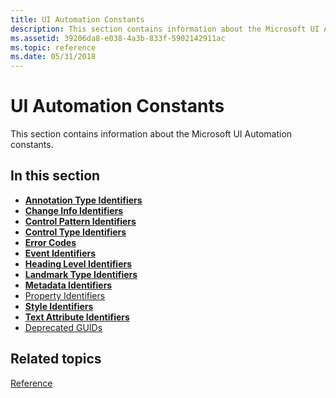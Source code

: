 ```yaml
---
title: UI Automation Constants
description: This section contains information about the Microsoft UI Automation constants.
ms.assetid: 39206da8-e038-4a3b-833f-5902142911ac
ms.topic: reference
ms.date: 05/31/2018
---
```


# UI Automation Constants

This section contains information about the Microsoft UI Automation constants.

## In this section

-   [**Annotation Type Identifiers**](uiauto-annotation-type-identifiers.md)
-   [**Change Info Identifiers**](change-info-identifiers.md)
-   [**Control Pattern Identifiers**](uiauto-controlpattern-ids.md)
-   [**Control Type Identifiers**](uiauto-controltype-ids.md)
-   [**Error Codes**](uiauto-error-codes.md)
-   [**Event Identifiers**](uiauto-event-ids.md)
-   [**Heading Level Identifiers**](uiauto-heading-level-identifiers.md)
-   [**Landmark Type Identifiers**](landmark-type-identifiers.md)
-   [**Metadata Identifiers**](uiauto-metadata-identifiers.md)
-   [Property Identifiers](uiauto-entry-propids.md)
-   [**Style Identifiers**](uiauto-style-identifiers.md)
-   [**Text Attribute Identifiers**](uiauto-textattribute-ids.md)
-   [Deprecated GUIDs](uiauto-guids.md)

## Related topics

<dl> <dt>

[Reference](entry-uiautocore-ref.md)
</dt> </dl>

 

 




